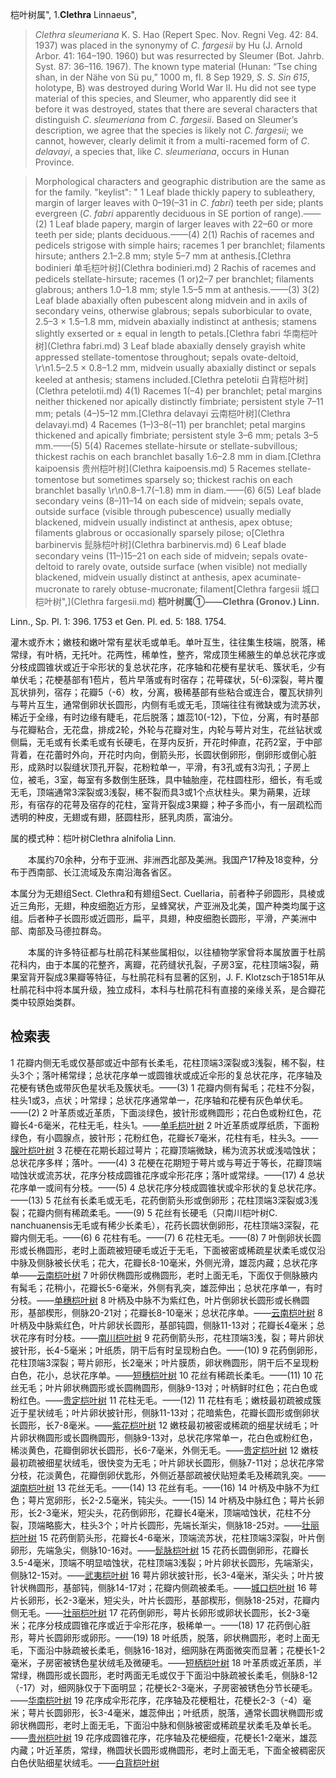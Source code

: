 桤叶树属",
1.**Clethra** Linnaeus",

> *Clethra* *sleumeriana* K. S. Hao (Repert Spec. Nov. Regni Veg. 42: 84. 1937) was placed in the synonymy of *C*. *fargesii* by Hu (J. Arnold Arbor. 41: 164–190. 1960) but was resurrected by Sleumer (Bot. Jahrb. Syst. 87: 36–116. 1967). The known type material (Hunan: “Tse ching shan, in der Nähe von Sü pu,” 1000 m, fl. 8 Sep 1929, *S*. *S*. *Sin* *615*, holotype, B) was destroyed during World War II. Hu did not see type material of this species, and Sleumer, who apparently did see it before it was destroyed, states that there are several characters that distinguish *C*. *sleumeriana* from *C*. *fargesii*. Based on Sleumer’s description, we agree that the species is likely not *C*. *fargesii*; we cannot, however, clearly delimit it from a multi-racemed form of *C*. *delavayi*, a species that, like *C*. *sleumeriana*, occurs in Hunan Province.

> Morphological characters and geographic distribution are the same as for the family.
  "keylist": "
1 Leaf blade thickly papery to subleathery, margin of larger leaves with 0–19(–31 in *C*. *fabri*) teeth per side; plants evergreen (*C*. *fabri* apparently deciduous in SE portion of range).——(2)
1 Leaf blade papery, margin of larger leaves with 22–60 or more teeth per side; plants deciduous.——(4)
2(1) Rachis of racemes and pedicels strigose with simple hairs; racemes 1 per branchlet; filaments hirsute; anthers 2.1–2.8 mm; style 5–7 mm at anthesis.[Clethra bodinieri 单毛桤叶树](Clethra bodinieri.md)
2 Rachis of racemes and pedicels stellate-hirsute; racemes (1 or)2–7 per branchlet; filaments glabrous; anthers 1.0–1.8 mm; style 1.5–5 mm at anthesis.——(3)
3(2) Leaf blade abaxially often pubescent along midvein and in axils of secondary veins, otherwise glabrous; sepals suborbicular to ovate, 2.5–3 × 1.5–1.8 mm, midvein abaxially indistinct at anthesis; stamens slightly exserted or ± equal in length to petals.[Clethra fabri 华南桤叶树](Clethra fabri.md)
3 Leaf blade abaxially densely grayish white appressed stellate-tomentose throughout; sepals ovate-deltoid, \r\n1.5–2.5 × 0.8–1.2 mm, midvein usually abaxially distinct or sepals keeled at anthesis; stamens included.[Clethra petelotii 白背桤叶树](Clethra petelotii.md)
4(1) Racemes 1(–4) per branchlet; petal margins neither thickened nor apically distinctly fimbriate; persistent style 7–11 mm; petals (4–)5–12 mm.[Clethra delavayi 云南桤叶树](Clethra delavayi.md)
4 Racemes (1–)3–8(–11) per branchlet; petal margins thickened and apically fimbriate; persistent style 3–6 mm; petals 3–5 mm.——(5)
5(4) Racemes stellate-hirsute or stellate-subvillous; thickest rachis on each branchlet basally 1.6–2.8 mm in diam.[Clethra kaipoensis 贵州桤叶树](Clethra kaipoensis.md)
5 Racemes stellate-tomentose but sometimes sparsely so; thickest rachis on each branchlet basally \r\n0.8–1.7(–1.8) mm in diam.——(6)
6(5) Leaf blade secondary veins (8–)11–14 on each side of midvein; sepals ovate, outside surface (visible through pubescence) usually medially blackened, midvein usually indistinct at anthesis, apex obtuse; filaments glabrous or occasionally sparsely pilose; o[Clethra barbinervis 髭脉桤叶树](Clethra barbinervis.md)
6 Leaf blade secondary veins (11–)15–21 on each side of midvein; sepals ovate-deltoid to rarely ovate, outside surface (when visible) not medially blackened, midvein usually distinct at anthesis, apex acuminate-mucronate to rarely obtuse-mucronate; filament[Clethra fargesii 城口桤叶树",](Clethra fargesii.md)
**桤叶树属①——Clethra (Gronov.) Linn.**

Linn., Sp. Pl. 1: 396. 1753 et Gen. Pl. ed. 5: 188. 1754.

灌木或乔木；嫩枝和嫩叶常有星状毛或单毛。单叶互生，往往集生枝端，脱落，稀常绿，有叶柄，无托叶。花两性，稀单性，整齐，常成顶生稀腋生的单总状花序或分枝成圆锥状或近于伞形状的复总状花序，花序轴和花梗有星状毛、簇状毛，少有单伏毛；花梗基部有1苞片，苞片早落或有时宿存；花萼碟状，5(-6)深裂，萼片覆瓦状排列，宿存；花瓣5（-6）枚，分离，极稀基部有些粘合或连合，覆瓦状排列与萼片互生，通常倒卵状长圆形，内侧有毛或无毛，顶端往往有微缺或为流苏状，稀近于全缘，有时边缘有睫毛，花后脱落；雄蕊10(-12)，下位，分离，有时基部与花瓣粘合，无花盘，排成2轮，外轮与花瓣对生，内轮与萼片对生，花丝钻状或侧扁，无毛或有长柔毛或有长硬毛，在芽内反折，开花时伸直，花药2室，于中部背着，在花蕾时外向，开花时内向，倒箭头形，长圆状倒卵形，倒卵形或倒心脏形，成熟时以裂缝状顶孔开裂，花粉粒单一，平滑，有3孔或有3沟孔；子房上位，被毛，3室，每室有多数倒生胚珠，具中轴胎座，花柱圆柱形，细长，有毛或无毛，顶端通常3深裂或3浅裂，稀不裂而具3或1个点状柱头。果为蒴果，近球形，有宿存的花萼及宿存的花柱，室背开裂成3果瓣；种子多而小，有一层疏松而透明的种皮，无翅或有翅，胚圆柱形，胚乳肉质，富油分。

属的模式种：桤叶树Clethra alnifolia Linn.
<p style='text-indent:28px'>本属约70余种，分布于亚洲、非洲西北部及美洲。我国产17种及18变种，分布于西南部、长江流域及东南沿海各省区。

本属分为无翅组Sect. Clethra和有翅组Sect. Cuellaria，前者种子卵圆形，具棱或近三角形，无翅，种皮细胞近方形，呈蜂窝状，产亚洲及北美，国产种类均属于这组。后者种子长圆形或近圆形，扁平，具翅，种皮细胞长圆形，平滑，产美洲中部、南部及马德拉群岛。
<p style='text-indent:28px'>本属的许多特征都与杜鹃花科某些属相似，以往植物学家曾将本属放置于杜鹃花科内，由于本属的花整齐，离瓣，花药缝状孔裂，子房3室，花柱顶端3裂，蒴果室背开裂成3果瓣等特征，与杜鹃花科有显著的区别，J. F. Klotzsch于1851年从杜鹃花科中将本属升级，独立成科，本科与杜鹃花科有直接的亲缘关系，是合瓣花类中较原始类群。

## 检索表

1 花瓣内侧无毛或仅基部或近中部有长柔毛，花柱顶端3深裂或3浅裂，稀不裂，柱头3个；落叶稀常绿；总状花序单一或圆锥状或成近伞形的复总状花序，花序轴及花梗有锈色或带灰色星状毛及簇状毛。——(3)
1 花瓣内侧有髯毛；花柱不分裂，柱头1或3，点状；叶常绿；总状花序通常单一，花序轴和花梗有灰色单伏毛。——(2)
2 叶革质或近革质，下面淡绿色，披针形或椭圆形；花白色或粉红色，花瓣长4-6毫米，花柱无毛，柱头1。——[单毛桤叶树](Clethra%20bodinieri.md)
2 叶近革质或厚纸质，下面粉绿色，有小圆腺点，披针形；花粉红色，花瓣长7毫米，花柱有毛，柱头3。——[腺叶桤叶树](Clethra%20glandulosa.md)
3 花梗在花期长超过萼片；花瓣顶端微缺，稀为流苏状或浅啮蚀状；总状花序多样；落叶。——(4)
3 花梗在花期短于萼片或与萼近于等长，花瓣顶端啮蚀状或流苏状，花序分枝成圆锥花序或伞形花序；落叶或常绿。——(17)
4 总状花序单一或间有分枝。——(5)
4 总状花序分枝成圆锥状或伞形状的复总状花序。——(13)
5 花丝有长柔毛或无毛，花药倒箭头形或倒卵形；花柱顶端3深裂或3浅裂；花瓣内侧有稀疏柔毛。——(9)
5 花丝有长硬毛（只南川桤叶树C. nanchuanensis无毛或有稀少长柔毛），花药长圆状倒卵形，花柱顶端3深裂，花瓣内侧无毛。——(6)
6 花柱有毛。——(7)
6 花柱无毛。——(8)
7 叶倒卵状长圆形或长椭圆形，老时上面疏被短硬毛或近于无毛，下面被密或稀疏星状柔毛或仅沿中脉及侧脉被长伏毛；花大，花瓣长8-10毫米，外侧光滑，雄蕊内藏；总状花序单——[云南桤叶树](Clethra%20delavayi.md)
7 叶卵伏椭圆形或椭圆形，老时上面无毛，下面仅于侧脉腋内有髯毛；花稍小，花瓣长5-6毫米，外侧有乳突，雄蕊伸出；总状花序单一，有时分枝。——[单穗桤叶树](Clethra%20monostachya.md)
8 叶柄及中脉不为紫红色，叶片倒卵状长圆形或长椭圆形，基部楔形，侧脉20-21对；花瓣长8-10毫米；总状花序单。——[云南桤叶树](Clethra%20delavayi.md)
8 叶柄及中脉紫红色，叶片卵状长圆形，基部钝圆，侧脉11-13对；花瓣长4毫米；总状花序有时分枝。——[南川桤叶树](Clethra%20nanchuanensis.md)
9 花药倒箭头形，花柱顶端3浅，裂；萼片卵状披针形，长4-5毫米；叶纸质，阴干后有时呈现粉白色。——(10)
9 花药倒卵形，花柱顶端3深裂；萼片卵形，长2毫米；叶片膜质，卵状椭圆形，阴干后不呈现粉白色，花小，总状花序单。——[短穗桤叶树](Clethra%20brachystachya.md)
10 花丝有稀疏长柔毛。——(11)
10 花丝无毛；叶片卵状椭圆形或长圆椭圆形，侧脉9-13对；叶柄鲜时红色；花白色或粉红色。——[贵定桤叶树](Clethra%20cavaleriei.md)
11 花柱无毛。——(12)
11 花柱有毛；嫩枝最初疏被成簇近于星状绒毛；叶片卵状披针形，侧脉11-13对；花暗紫色，花瓣长圆形或倒卵状长圆形，长7-8毫米。——[紫花桤叶树](Clethra%20purpurea.md)
12 嫩枝最初被密或稀疏的细星状绒毛；叶片卵状椭圆形或长圆椭圆形，侧脉9-13对，总状花序常单一，花白色或粉红色，稀淡黄色，花瓣倒卵状长圆形，长6-7毫米，外侧无毛。——[贵定桤叶树](Clethra%20cavaleriei.md)
12 嫩枝最初疏被细星状绒毛，很快变为无毛；叶片卵状长圆形，侧脉7-11对；总状花序常分枝，花淡黄色，花瓣倒卵伏匙形，外侧近基部疏被伏贴短柔毛及稀疏乳突。——[湖南桤叶树](Clethra%20sleumeriana.md)
13 花丝无毛。——(14)
13 花丝有毛。——(16)
14 叶柄及中脉不为红色；萼片宽卵形，长2-2.5毫米，钝尖头。——(15)
14 叶柄及中脉红色；萼片长卵形，长2-3毫米，短尖头，花药倒卵形，花瓣长4毫米，顶端啮蚀状，花柱不分裂，顶端略膨大，柱头3个；叶片长圆形，先端长渐尖，侧脉18-25对。——[壮丽桤叶树](Clethra%20magnifica.md)
15 花药倒箭头形，花瓣长4-6毫米，顶端流苏状，花柱顶端3深裂，叶片倒卵形，先端急尖，侧脉10-16对。——[髭脉桤叶树](Clethra%20barbinervis.md)
15 花药长圆倒卵形，花瓣长3.5-4毫米，顶端不明显啮蚀状，花柱顶端3浅裂；叶片卵状长圆形，先端渐尖，侧脉12-15对。——[武夷桤叶树](Clethra%20wuyishanica.md)
16 萼片卵状披针形，长3-4毫米，渐尖头；叶片披针状椭圆形，基部钝，侧脉14-17对；花瓣内侧疏被柔毛。——[城口桤叶树](Clethra%20fargesii.md)
16 萼片长卵形，长2-3毫米，短尖头，叶片长圆形，基部楔形，侧脉18-25对，花瓣内侧无毛。——[壮丽桤叶树](Clethra%20magnifica.md)
17 花药倒卵形，萼片长卵形或卵状长圆形，长2-3毫米；花序分枝成圆锥花序或近于伞形花序，极稀单一。——(18)
17 花药倒心脏形，萼片长圆卵形或卵形。——(19)
18 叶纸质，脱落，卵状椭圆形，老时上面无毛，下面沿中脉疏被长柔毛，侧脉16-18对，细网脉在两面微突而显著；花梗长1-2毫米，子房密被锈色星状绒毛及微硬毛。——[短柄桤叶树](Clethra%20brachypoda.md)
18 叶革质或近革质，半常绿，椭圆形或长圆形，老时两面无毛或仅于下面沿中脉疏被长柔毛，侧脉8-12（-17）对，细网脉仅于下面明显；花梗长2-3毫米，子房密被锈色分节长硬毛。——[华南桤叶树](Clethra%20faberi.md)
19 花序成伞形花序，花序轴及花梗粗壮，花梗长2-3（-4）毫米；萼片长圆卵形，长3-4毫米，雄蕊伸出；叶纸质，脱落，通常长圆状椭圆形或卵状椭圆形，老时上面无毛，下面沿中脉和侧脉被密或稀疏星状柔毛及单长毛。——[贵州桤叶树](Clethra%20kaipoensis.md)
19 花序成圆锥花序，花序轴及花梗细瘦，花梗长1-2毫米，雄蕊内藏；叶近革质，常绿，椭圆状长圆形或椭圆形，老时上面无毛，下面全被稠密灰白色伏贴细星状绒毛。——[白背桤叶树](Clethra%20petelotii.md)
